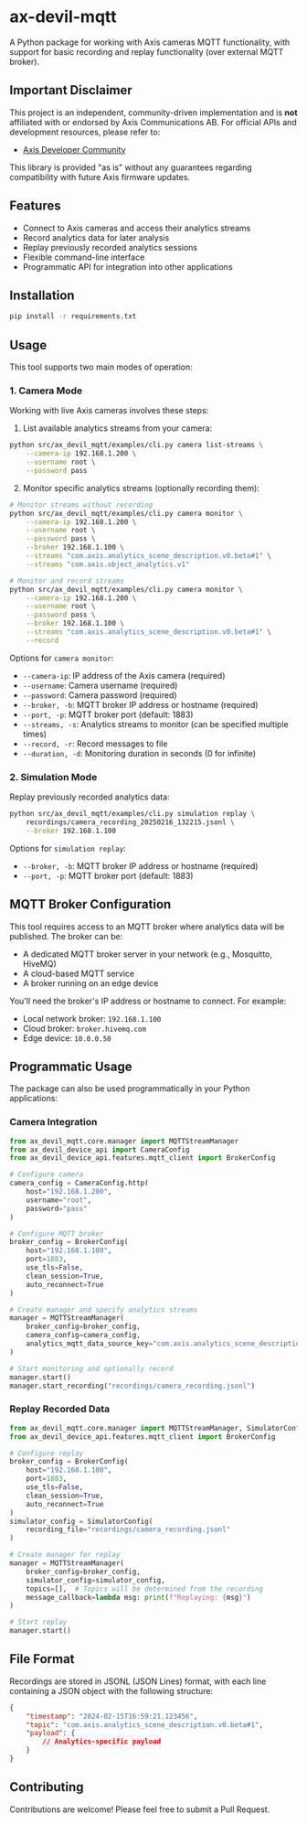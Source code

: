 # ax-devil-mqtt

A Python package for working with Axis cameras MQTT functionality, with support for basic recording and replay functionality (over external MQTT broker).

## Important Disclaimer

This project is an independent, community-driven implementation and is **not** affiliated with or endorsed by Axis Communications AB. For official APIs and development resources, please refer to:
- [Axis Developer Community](https://www.axis.com/en-us/developer)

This library is provided "as is" without any guarantees regarding compatibility with future Axis firmware updates.


## Features

- Connect to Axis cameras and access their analytics streams
- Record analytics data for later analysis
- Replay previously recorded analytics sessions
- Flexible command-line interface
- Programmatic API for integration into other applications

## Installation

```bash
pip install -r requirements.txt
```

## Usage

This tool supports two main modes of operation:

### 1. Camera Mode

Working with live Axis cameras involves these steps:

1. List available analytics streams from your camera:
```bash
python src/ax_devil_mqtt/examples/cli.py camera list-streams \
    --camera-ip 192.168.1.200 \
    --username root \
    --password pass
```

2. Monitor specific analytics streams (optionally recording them):
```bash
# Monitor streams without recording
python src/ax_devil_mqtt/examples/cli.py camera monitor \
    --camera-ip 192.168.1.200 \
    --username root \
    --password pass \
    --broker 192.168.1.100 \
    --streams "com.axis.analytics_scene_description.v0.beta#1" \
    --streams "com.axis.object_analytics.v1"

# Monitor and record streams
python src/ax_devil_mqtt/examples/cli.py camera monitor \
    --camera-ip 192.168.1.200 \
    --username root \
    --password pass \
    --broker 192.168.1.100 \
    --streams "com.axis.analytics_scene_description.v0.beta#1" \
    --record
```

Options for `camera monitor`:
- `--camera-ip`: IP address of the Axis camera (required)
- `--username`: Camera username (required)
- `--password`: Camera password (required)
- `--broker, -b`: MQTT broker IP address or hostname (required)
- `--port, -p`: MQTT broker port (default: 1883)
- `--streams, -s`: Analytics streams to monitor (can be specified multiple times)
- `--record, -r`: Record messages to file
- `--duration, -d`: Monitoring duration in seconds (0 for infinite)

### 2. Simulation Mode

Replay previously recorded analytics data:

```bash
python src/ax_devil_mqtt/examples/cli.py simulation replay \
    recordings/camera_recording_20250216_132215.jsonl \
    --broker 192.168.1.100
```

Options for `simulation replay`:
- `--broker, -b`: MQTT broker IP address or hostname (required)
- `--port, -p`: MQTT broker port (default: 1883)

## MQTT Broker Configuration

This tool requires access to an MQTT broker where analytics data will be published. The broker can be:
- A dedicated MQTT broker server in your network (e.g., Mosquitto, HiveMQ)
- A cloud-based MQTT service
- A broker running on an edge device

You'll need the broker's IP address or hostname to connect. For example:
- Local network broker: `192.168.1.100`
- Cloud broker: `broker.hivemq.com`
- Edge device: `10.0.0.50`

## Programmatic Usage

The package can also be used programmatically in your Python applications:

### Camera Integration

```python
from ax_devil_mqtt.core.manager import MQTTStreamManager
from ax_devil_device_api import CameraConfig
from ax_devil_device_api.features.mqtt_client import BrokerConfig

# Configure camera
camera_config = CameraConfig.http(
    host="192.168.1.200",
    username="root",
    password="pass"
)

# Configure MQTT broker
broker_config = BrokerConfig(
    host="192.168.1.100",
    port=1883,
    use_tls=False,
    clean_session=True,
    auto_reconnect=True
)

# Create manager and specify analytics streams
manager = MQTTStreamManager(
    broker_config=broker_config,
    camera_config=camera_config,
    analytics_mqtt_data_source_key="com.axis.analytics_scene_description.v0.beta#1"
)

# Start monitoring and optionally record
manager.start()
manager.start_recording("recordings/camera_recording.jsonl")
```

### Replay Recorded Data

```python
from ax_devil_mqtt.core.manager import MQTTStreamManager, SimulatorConfig
from ax_devil_device_api.features.mqtt_client import BrokerConfig

# Configure replay
broker_config = BrokerConfig(
    host="192.168.1.100",
    port=1883,
    use_tls=False,
    clean_session=True,
    auto_reconnect=True
)
simulator_config = SimulatorConfig(
    recording_file="recordings/camera_recording.jsonl"
)

# Create manager for replay
manager = MQTTStreamManager(
    broker_config=broker_config,
    simulator_config=simulator_config,
    topics=[],  # Topics will be determined from the recording
    message_callback=lambda msg: print(f"Replaying: {msg}")
)

# Start replay
manager.start()
```

## File Format

Recordings are stored in JSONL (JSON Lines) format, with each line containing a JSON object with the following structure:

```json
{
    "timestamp": "2024-02-15T16:59:21.123456",
    "topic": "com.axis.analytics_scene_description.v0.beta#1",
    "payload": {
        // Analytics-specific payload
    }
}
```

## Contributing

Contributions are welcome! Please feel free to submit a Pull Request.

